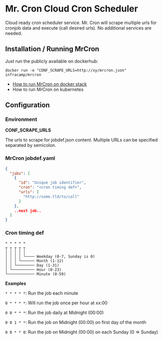 # Mr. Cron Cloud Cron Scheduler

Cloud ready cron scheduler service. Mr. Cron will scrape multiple urls for cronjob data and
execute (call desired urls). No additional services are needed.

## Installation / Running MrCron

Just run the publicly available on dockerhub:

```
docker run -e "CONF_SCRAPE_URLS=http://xy/mrcron.json" infracamp/mrcron
```

- [How to run MrCron on docker stack](docs/docker-stack-mrcron.yml)
- How to run MrCron on kubernetes


## Configuration

### Environment

**CONF_SCRAPE_URLS**

The urls to scrape for jobdef.json content. Multiple URLs can be specified
separated by semicolon.

### MrCron jobdef.yaml

```json
{
  "jobs": [
    {
      "id": "Unique job identifier",
      "cron": "<cron timing def>",
      "urls": [
        "http://some.tld/to/call"  
      ]   
    },
    ..next job..
  ]
}
```

### Cron timing def

```
* * * * *
┬ ┬ ┬ ┬ ┬
│ │ │ │ │
│ │ │ │ └──── Weekday (0-7, Sunday is 0)
│ │ │ └────── Month (1-12)
│ │ └──────── Day (1-31)
│ └────────── Hour (0-23)
└──────────── Minute (0-59)
```

**Examples**

```* * * * *```: Run the job each minute

```0 * * * *```: Will run the job once per hour at xx:00

```0 0 * * *```: Run the job daily at Midnight (00:00)

```0 0 1 * *```: Run the job on Midnight (00:00) on first day of the month

```0 0 * * 0```: Run the job on Midnight (00:00) on each Sunday (0 => Sunday)
